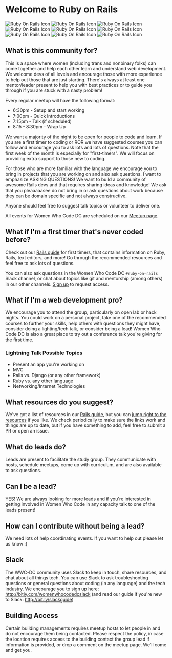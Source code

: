 # Welcome to Ruby on Rails
![Ruby On Rails Icon](http://files.softicons.com/download/application-icons/ruby-programming-icons-by-ahmad-galal/png/48/RubyOnRails.png)
![Ruby On Rails Icon](http://files.softicons.com/download/application-icons/ruby-programming-icons-by-ahmad-galal/png/48/RubyOnRails.png)
![Ruby On Rails Icon](http://files.softicons.com/download/application-icons/ruby-programming-icons-by-ahmad-galal/png/48/RubyOnRails.png)
![Ruby On Rails Icon](http://files.softicons.com/download/application-icons/ruby-programming-icons-by-ahmad-galal/png/48/RubyOnRails.png)
![Ruby On Rails Icon](http://files.softicons.com/download/application-icons/ruby-programming-icons-by-ahmad-galal/png/48/RubyOnRails.png)
![Ruby On Rails Icon](http://files.softicons.com/download/application-icons/ruby-programming-icons-by-ahmad-galal/png/48/RubyOnRails.png)
![Ruby On Rails Icon](http://files.softicons.com/download/application-icons/ruby-programming-icons-by-ahmad-galal/png/48/RubyOnRails.png)
![Ruby On Rails Icon](http://files.softicons.com/download/application-icons/ruby-programming-icons-by-ahmad-galal/png/48/RubyOnRails.png)
![Ruby On Rails Icon](http://files.softicons.com/download/application-icons/ruby-programming-icons-by-ahmad-galal/png/48/RubyOnRails.png)

## What is this community for?

This is a space where women (including trans and nonbinary folks) can come together and help each other learn and understand web development. We welcome devs of all levels and encourage those with more experience to help out those that are just starting. There's always at least one mentor/leader present to help you with best practices or to guide you through if you are stuck with a nasty problem! 

Every regular meetup will have the following format:

* 6:30pm - Setup and start working
* 7:00pm - Quick Introductions 
* 7:15pm - Talk (if scheduled)
* 8:15 - 8:30pm - Wrap Up 

We want a majority of the night to be open for people to code and learn. If you are a first timer to coding or ROR we have suggested courses you can follow and encourage you to ask lots and lots of questions. Note that the first week of the month is especially for "first-timers". We will focus on providing extra support to those new to coding.

For those who are more familiar with the language we encourage you to bring in projects that you are working on and also ask questions. I want to emphasize ASKING QUESTIONS! We want to build a community of awesome Rails devs and that requires sharing ideas and knowledge! We ask that you pleaaaaasee do not bring in or ask questions about work because they can be domain specific and not always constructive.

Anyone should feel free to suggest talk topics or volunteer to deliver one.

All events for Women Who Code DC are scheduled on our [Meetup page](http://www.meetup.com/Women-Who-Code-DC/).

## What if I'm a first timer that's never coded before?
Check out our [Rails guide](rails_guide.md) for first timers, that contains information on Ruby, Rails, text editors, and more! Go through the recommended resources and feel free to ask lots of questions.

You can also ask questions in the Women Who Code DC `#ruby-on-rails` Slack channel, or chat about topics like git and mentorship (among others) in our other channels. [Sign up](bit.ly/wwcdcslack) to request access.

## What if I'm a web development pro?

We encourage you to attend the group, particularly on open lab or hack nights. You could work on a personal project, take one of the recommended courses to further your skills, help others with questions they might have, consider doing a lighting/tech talk, or consider being a lead! Women Who Code DC is also a great place to try out a conference talk you're giving for the first time.

### Lightning Talk Possible Topics

* Present an app you're working on
* MVC
* Rails vs. Django (or any other framework)
* Ruby vs. any other language
* Networking/Internet Technologies

## What resources do you suggest?

We've got a list of resources in our [Rails guide](rails_guide.md), but you can [jump right to the resources](https://github.com/womenwhocodedc/ruby-on-rails-community/blob/master/rails_guide.md#suggested-learning-tools) if you like. We check periodically to make sure the links work and things are up to date, but if you have something to add, feel free to submit a PR or open an issue.

## What do leads do?

Leads are present to facilitate the study group. They communicate with hosts, schedule meetups, come up with curriculum, and are also available to ask questions.

## Can I be a lead?

YES! We are always looking for more leads and if you're interested in getting involved in Women Who Code in any capacity talk to one of the leads present!

## How can I contribute without being a lead?

We need lots of help coordinating events. If you want to help out please let us know :)

## Slack
The WWC-DC community uses Slack to keep in touch, share resources, and chat about all things tech. You can use Slack to ask troubleshooting questions or general questions about coding (in any language) and the tech industry. We encourage you to sign up here: http://bitly.com/womenwhocodedcslack (and read our guide if you're new to Slack: http://bit.ly/slackguide)

## Building Access

Certain building managements requires meetup hosts to let people in and do not encourage them being contacted. Please respect the policy, in case the location requires access to the building contact the group lead if information is provided, or drop a comment on the meetup page. We'll come and get you.
